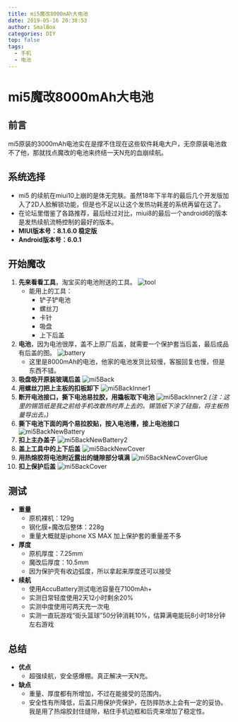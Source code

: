 ```yaml
---
title: mi5魔改8000mAh大电池
date: 2019-05-16 20:38:53
author: SmalBox
categories: DIY
top: false
tags:
  - 手机
  - 电池
---
```

# mi5魔改8000mAh大电池

## **前言**

mi5原装的3000mAh电池实在是撑不住现在这些软件耗电大户，无奈原装电池救不了他，那就找点魔改的电池来终结一天N充的血崩续航。

## **系统选择**

   - mi5 的续航在miui10上崩的是体无完肤。虽然18年下半年的最后几个开发版加入了2D人脸解锁功能，但是也不足以让这个发热功耗差的系统再留在这了。
   - 在论坛里借鉴了各路推荐，最后经过对比，miui8的最后一个android6的版本是发热续航流畅控制的最好的版本。
   - **MIUI版本号：8.1.6.0 稳定版**
   - **Android版本号：6.0.1**

## **开始魔改**

   1. **先来看看工具**，淘宝买的电池附送的工具。
      ![tool](tool.jpg)
      - 能用上的工具：
         - 铲子铲电池
         - 螺丝刀
         - 卡针
         - 吸盘
         - 上下后盖
   2. **电池**，因为电池很厚，盖不上原厂后盖，就需要一个保护套当后盖，最后成品有后盖的图。
      ![battery](battery.jpg)
      - 这里是8000mAh的电池，他家的电池发货比较慢，客服回复也慢，但是东西不错。
   3. **吸盘吸开原装玻璃后盖**
      ![mi5Back](mi5Back.jpg)
   4. **用螺丝刀把上主板的扣板卸下**
      ![mi5BackInner1](mi5BackInner1.jpg)
   5. **断开电池接口，撕下电池易拉胶，用撬板取下电池**
      ![mi5BackInner2](mi5BackInner2.jpg)
      *(注：这里的锡箔纸是我之前给手机改散热时弄上去的。锡箔纸下涂了硅脂，将主板热量导出去。)*
   6. **撕下电池下面的两个易拉胶贴，按入电池槽，接上电池接口**
      ![mi5BackNewBattery](mi5BackNewBattery.jpg)
   7. **扣上主办盖子**
      ![mi5BackNewBattery2](mi5BackNewBattery2.jpg)
   8. **盖上工具中的上下后盖**
      ![mi5BackNewCover](mi5BackNewCover.jpg)
   9. **用热熔胶将电池附近露出的缝隙部分填满**
      ![mi5BackNewCoverGlue](mi5BackNewCoverGlue.jpg)
   10. **扣上保护后盖**
      ![mi5BackCover](mi5BackCover.jpg)

## **测试**

   - **重量**
      - 原机裸机：129g
      - 钢化膜+魔改后整体：228g
      - 重量大概就是iphone XS MAX 加上保护套的重量差不多
   - **厚度**
      - 原机厚度：7.25mm
      - 魔改后厚度：10.5mm
      - 因为保护壳有收边弧度，所以拿起来厚度还可以接受
   - **续航**
      - 使用AccuBattery测试电池容量在7100mAh+
      - 实测日常轻度使用2天12小时剩余20%
      - 实测中度使用可两天充一次电
      - 实测一直玩游戏“街头篮球”50分钟消耗10%，估算满电能玩8小时18分钟左右游戏

## **总结**

   - **优点**
      - 超强续航，安全感爆棚。真正解决一天N充。
   - **缺点**
      - 重量、厚度都有所增加，不过在能接受的范围内。
      - 安全性有所降低，后盖只用保护壳保护，在防摔防水上会有一定的妥协。我是用了热熔胶封住缝隙，粘住手机边框和后壳来增加了稳定性。